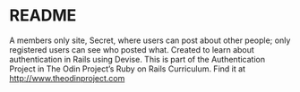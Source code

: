 # README

A members only site, Secret, where users can post about other people; only registered users can see who posted what. Created to learn about authentication in Rails using Devise. This is part of the Authentication Project in The Odin Project’s Ruby on Rails Curriculum. Find it at http://www.theodinproject.com
